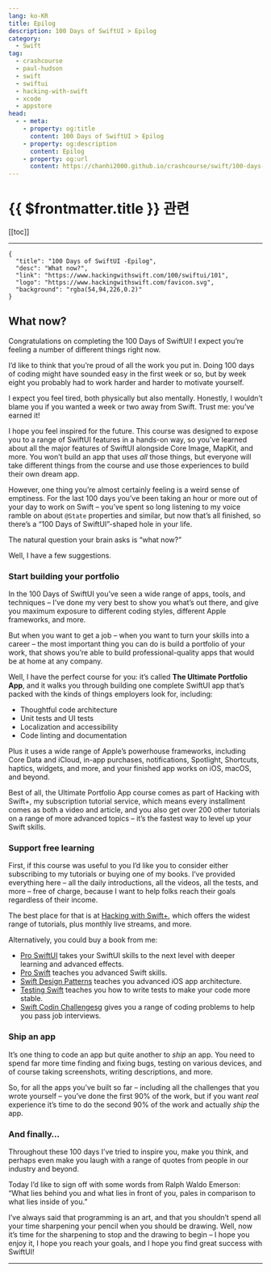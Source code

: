 ```yaml
---
lang: ko-KR
title: Epilog
description: 100 Days of SwiftUI > Epilog
category:
  - Swift
tag: 
  - crashcourse
  - paul-hudson
  - swift
  - swiftui
  - hacking-with-swift
  - xcode
  - appstore
head:
  - - meta:
    - property: og:title
      content: 100 Days of SwiftUI > Epilog
    - property: og:description
      content: Epilog
    - property: og:url
      content: https://chanhi2000.github.io/crashcourse/swift/100-days-of-swiftui/101.html
---
```


# {{ $frontmatter.title }} 관련

[[toc]]

---

```component VPCard
{
  "title": "100 Days of SwiftUI -Epilog",
  "desc": "What now?",
  "link": "https://www.hackingwithswift.com/100/swiftui/101",
  "logo": "https://www.hackingwithswift.com/favicon.svg",
  "background": "rgba(54,94,226,0.2)"
}
```

## What now?

Congratulations on completing the 100 Days of SwiftUI! I expect you’re feeling a number of different things right now.

I’d like to think that you’re proud of all the work you put in. Doing 100 days of coding might have sounded easy in the first week or so, but by week eight you probably had to work harder and harder to motivate yourself.

I expect you feel tired, both physically but also mentally. Honestly, I wouldn’t blame you if you wanted a week or two away from Swift. Trust me: you’ve earned it!

I hope you feel inspired for the future. This course was designed to expose you to a range of SwiftUI features in a hands-on way, so you’ve learned about all the major features of SwiftUI alongside Core Image, MapKit, and more. You won’t build an app that uses _all_ those things, but everyone will take different things from the course and use those experiences to build their own dream app.

However, one thing you’re almost certainly feeling is a weird sense of emptiness. For the last 100 days you’ve been taking an hour or more out of your day to work on Swift – you’ve spent so long listening to my voice ramble on about `@State` properties and similar, but now that’s all finished, so there’s a “100 Days of SwiftUI”-shaped hole in your life.

The natural question your brain asks is “what now?”

Well, I have a few suggestions.

### Start building your portfolio

In the 100 Days of SwiftUI you’ve seen a wide range of apps, tools, and techniques – I’ve done my very best to show you what’s out there, and give you maximum exposure to different coding styles, different Apple frameworks, and more.

But when you want to get a job – when you want to turn your skills into a career – the most important thing you can do is build a portfolio of your work, that shows you’re able to build professional-quality apps that would be at home at any company.

Well, I have the perfect course for you: it’s called __The Ultimate Portfolio App__, and it walks you through building one complete SwiftUI app that’s packed with the kinds of things employers look for, including:

- Thoughtful code architecture
- Unit tests and UI tests
- Localization and accessibility
- Code linting and documentation

Plus it uses a wide range of Apple’s powerhouse frameworks, including Core Data and iCloud, in-app purchases, notifications, Spotlight, Shortcuts, haptics, widgets, and more, and your finished app works on iOS, macOS, and beyond.

Best of all, the Ultimate Portfolio App course comes as part of Hacking with Swift+, my subscription tutorial service, which means every installment comes as both a video and article, and you also get over 200 other tutorials on a range of more advanced topics – it’s the fastest way to level up your Swift skills.

### Support free learning

First, if this course was useful to you I’d like you to consider either subscribing to my tutorials or buying one of my books. I’ve provided everything here – all the daily introductions, all the videos, all the tests, and more – free of charge, because I want to help folks reach their goals regardless of their income.

The best place for that is at [Hacking with Swift+](https://www.hackingwithswift.com/plus), which offers the widest range of tutorials, plus monthly live streams, and more.

Alternatively, you could buy a book from me:

- [Pro SwiftUI](https://www.hackingwithswift.com/store/pro-swiftui) takes your SwiftUI skills to the next level with deeper learning and advanced effects.
- [Pro Swift](https://www.hackingwithswift.com/store/pro-swiftui) teaches you advanced Swift skills.
- [Swift Design Patterns](https://www.hackingwithswift.com/store/pro-swiftui) teaches you advanced iOS app architecture.
- [Testing Swift](https://www.hackingwithswift.com/store/pro-swiftui) teaches you how to write tests to make your code more stable.
- [Swift Codin Challengesg](https://www.hackingwithswift.com/store/pro-swiftui) gives you a range of coding problems to help you pass job interviews.

### Ship an app

It’s one thing to code an app but quite another to _ship_ an app. You need to spend far more time finding and fixing bugs, testing on various devices, and of course taking screenshots, writing descriptions, and more.

So, for all the apps you’ve built so far – including all the challenges that you wrote yourself – you’ve done the first 90% of the work, but if you want _real_ experience it’s time to do the second 90% of the work and actually _ship_ the app.

### And finally…

Throughout these 100 days I’ve tried to inspire you, make you think, and perhaps even make you laugh with a range of quotes from people in our industry and beyond.

Today I’d like to sign off with some words from Ralph Waldo Emerson: “What lies behind you and what lies in front of you, pales in comparison to what lies inside of you.”

I’ve always said that programming is an art, and that you shouldn’t spend all your time sharpening your pencil when you should be drawing. Well, now it’s time for the sharpening to stop and the drawing to begin – I hope you enjoy it, I hope you reach your goals, and I hope you find great success with SwiftUI!

---
